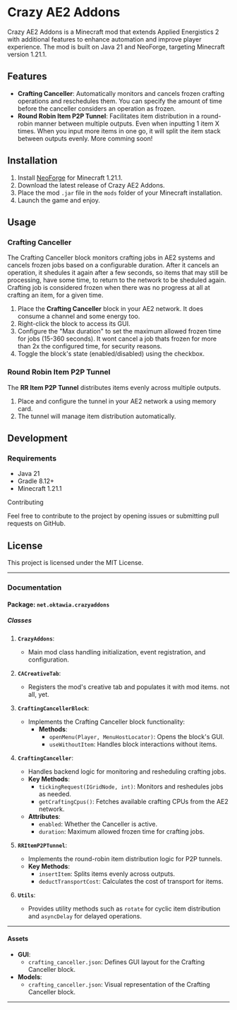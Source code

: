 # Crazy AE2 Addons

Crazy AE2 Addons is a Minecraft mod that extends Applied Energistics 2 with additional features to enhance automation and improve player experience. The mod is built on Java 21 and NeoForge, targeting Minecraft version 1.21.1.

## Features

- **Crafting Canceller**: Automatically monitors and cancels frozen crafting operations and reschedules them. You can specify the amount of time before the canceller considers an operation as frozen.
- **Round Robin Item P2P Tunnel**: Facilitates item distribution in a round-robin manner between multiple outputs. Even when inputting 1 item X times. When you input more items in one go, it will split the item stack between outputs evenly.
More comming soon!

## Installation

1. Install [NeoForge](https://neoforged.net/) for Minecraft 1.21.1.
2. Download the latest release of Crazy AE2 Addons.
3. Place the mod `.jar` file in the `mods` folder of your Minecraft installation.
4. Launch the game and enjoy.

## Usage

### Crafting Canceller
The Crafting Canceller block monitors crafting jobs in AE2 systems and cancels frozen jobs based on a configurable duration.
After it cancels an operation, it shedules it again after a few seconds, so items that may still be processing,
have some time, to return to the network to be sheduled again. Crafting job is considered frozen when there
was no progress at all at crafting an item, for a given time.

1. Place the **Crafting Canceller** block in your AE2 network. It does consume a channel and some energy too.
2. Right-click the block to access its GUI.
3. Configure the "Max duration" to set the maximum allowed frozen time for jobs (15-360 seconds). It wont cancel a job thats frozen for more than 2x the configured time, for security reasons.
4. Toggle the block's state (enabled/disabled) using the checkbox.

### Round Robin Item P2P Tunnel
The **RR Item P2P Tunnel** distributes items evenly across multiple outputs.

1. Place and configure the tunnel in your AE2 network a using memory card.
2. The tunnel will manage item distribution automatically.

## Development

### Requirements
- Java 21
- Gradle 8.12+
- Minecraft 1.21.1

Contributing

Feel free to contribute to the project by opening issues or submitting pull requests on GitHub.

## License

This project is licensed under the MIT License.


---

### Documentation

#### Package: `net.oktawia.crazyaddons`

##### **Classes**

1. **`CrazyAddons`**:
   - Main mod class handling initialization, event registration, and configuration.

2. **`CACreativeTab`**:
   - Registers the mod's creative tab and populates it with mod items. not all, yet.

3. **`CraftingCancellerBlock`**:
   - Implements the Crafting Canceller block functionality:
     - **Methods**:
       - `openMenu(Player, MenuHostLocator)`: Opens the block's GUI.
       - `useWithoutItem`: Handles block interactions without items.

4. **`CraftingCanceller`**:
   - Handles backend logic for monitoring and resheduling crafting jobs.
   - **Key Methods**:
     - `tickingRequest(IGridNode, int)`: Monitors and reshedules jobs as needed.
     - `getCraftingCpus()`: Fetches available crafting CPUs from the AE2 network.
   - **Attributes**:
     - `enabled`: Whether the Canceller is active.
     - `duration`: Maximum allowed frozen time for crafting jobs.

5. **`RRItemP2PTunnel`**:
   - Implements the round-robin item distribution logic for P2P tunnels.
   - **Key Methods**:
     - `insertItem`: Splits items evenly across outputs.
     - `deductTransportCost`: Calculates the cost of transport for items.

6. **`Utils`**:
   - Provides utility methods such as `rotate` for cyclic item distribution and `asyncDelay` for delayed operations.

---

#### Assets

- **GUI**:
  - `crafting_canceller.json`: Defines GUI layout for the Crafting Canceller block.
- **Models**:
  - `crafting_canceller.json`: Visual representation of the Crafting Canceller block.

---

